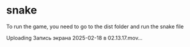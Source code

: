 # snake
To run the game, you need to go to the dist folder and run the snake file


Uploading Запись экрана 2025-02-18 в 02.13.17.mov…


